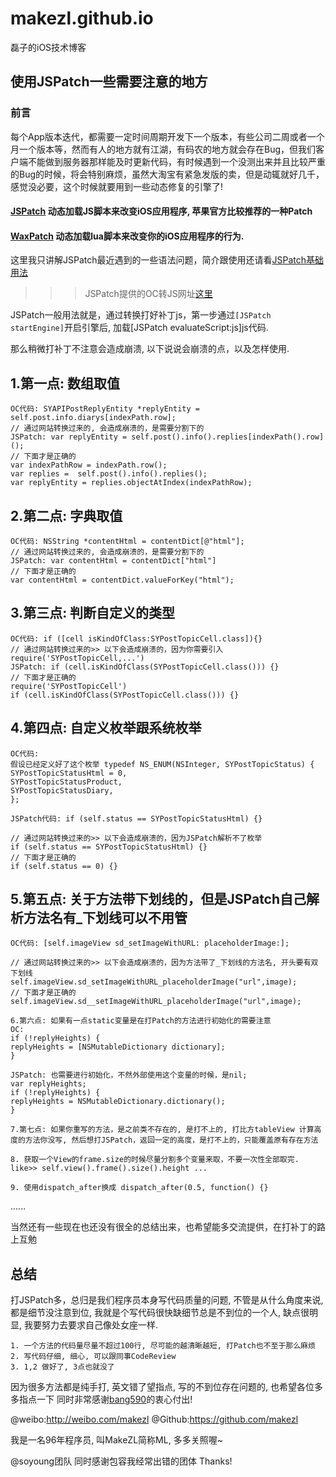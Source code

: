 # makezl.github.io
磊子的iOS技术博客

使用JSPatch一些需要注意的地方
-------------

### 前言
每个App版本迭代，都需要一定时间周期开发下一个版本，有些公司二周或者一个月一个版本等，然而有人的地方就有江湖，有码农的地方就会存在Bug，但我们客户端不能做到服务器那样能及时更新代码，有时候遇到一个没测出来并且比较严重的Bug的时候，将会特别麻烦，虽然大淘宝有紧急发版的卖，但是动辄就好几千，感觉没必要，这个时候就要用到一些动态修复的引擎了! 

#### [JSPatch](https://github.com/bang590/JSPatch) 动态加载JS脚本来改变iOS应用程序, 苹果官方比较推荐的一种Patch
#### [WaxPatch](https://github.com/mmin18/WaxPatch) 动态加载lua脚本来改变你的iOS应用程序的行为.

这里我只讲解JSPatch最近遇到的一些语法问题，简介跟使用还请看[JSPatch基础用法](https://github.com/bang590/JSPatch/wiki/%E5%9F%BA%E7%A1%80%E7%94%A8%E6%B3%95)

>>> JSPatch提供的OC转JS网址[这里](http://bang590.github.io/JSPatchConvertor/)

JSPatch一般用法就是，通过转换打好补丁js，第一步通过`[JSPatch startEngine]`开启引擎后, 加载[JSPatch evaluateScript:js]js代码.

那么稍微打补丁不注意会造成崩溃, 以下说说会崩溃的点，以及怎样使用.

1.第一点: 数组取值
-----------
```
OC代码: SYAPIPostReplyEntity *replyEntity = self.post.info.diarys[indexPath.row];
// 通过网站转换过来的, 会造成崩溃的，是需要分割下的
JSPatch: var replyEntity = self.post().info().replies[indexPath().row](); 
// 下面才是正确的
var indexPathRow = indexPath.row();
var replies =  self.post().info().replies();
var replyEntity = replies.objectAtIndex(indexPathRow);

```

2.第二点: 字典取值 
-----------
```
OC代码: NSString *contentHtml = contentDict[@"html"];
// 通过网站转换过来的, 会造成崩溃的，是需要分割下的
JSPatch: var contentHtml = contentDict["html"]
// 下面才是正确的
var contentHtml = contentDict.valueForKey("html");

```

3.第三点: 判断自定义的类型
-----------
```
OC代码: if ([cell isKindOfClass:SYPostTopicCell.class]){}
// 通过网站转换过来的>> 以下会造成崩溃的，因为你需要引入require('SYPostTopicCell,...')
JSPatch: if (cell.isKindOfClass(SYPostTopicCell.class())) {}
// 下面才是正确的
require('SYPostTopicCell')
if (cell.isKindOfClass(SYPostTopicCell.class())) {}
```

4.第四点: 自定义枚举跟系统枚举
-----------
```
OC代码: 
假设已经定义好了这个枚举 typedef NS_ENUM(NSInteger, SYPostTopicStatus) {
SYPostTopicStatusHtml = 0,
SYPostTopicStatusProduct,
SYPostTopicStatusDiary,
};

JSPatch代码: if (self.status == SYPostTopicStatusHtml) {}

// 通过网站转换过来的>> 以下会造成崩溃的，因为JSPatch解析不了枚举
if (self.status == SYPostTopicStatusHtml) {}
// 下面才是正确的
if (self.status == 0) {}
```

5.第五点: 关于方法带下划线的，但是JSPatch自己解析方法名有_下划线可以不用管
-----------
```
OC代码: [self.imageView sd_setImageWithURL: placeholderImage:];

// 通过网站转换过来的>> 以下会造成崩溃的，因为方法带了_下划线的方法名, 开头要有双下划线
self.imageView.sd_setImageWithURL_placeholderImage("url",image);
// 下面才是正确的
self.imageView.sd__setImageWithURL_placeholderImage("url",image);
```

```
6.第六点: 如果有一点static变量是在打Patch的方法进行初始化的需要注意
OC:
if (!replyHeights) {
replyHeights = [NSMutableDictionary dictionary];
}

JSPatch: 也需要进行初始化，不然外部使用这个变量的时候，是nil;
var replyHeights;
if (!replyHeights) {
replyHeights = NSMutableDictionary.dictionary();
}
```
```
7.第七点: 如果你重写的方法，是之前类不存在的, 是打不上的, 打比方tableView 计算高度的方法你没写, 然后想打JSPatch，返回一定的高度，是打不上的，只能覆盖原有存在方法
```
```
8. 获取一个View的frame.size的时候尽量分割多个变量来取，不要一次性全部取完. like>> self.view().frame().size().height ...
```
```
9. 使用dispatch_after换成 dispatch_after(0.5, function() {}
```
......

当然还有一些现在也还没有很全的总结出来，也希望能多交流提供，在打补丁的路上互勉



总结
-----------

打JSPatch多，总归是我们程序员本身写代码质量的问题, 不管是从什么角度来说, 都是细节没注意到位, 我就是个写代码很快缺细节总是不到位的一个人, 缺点很明显, 我要努力去要求自己像处女座一样.
```
1. 一个方法的代码量尽量不超过100行, 尽可能的越清晰越短, 打Patch也不至于那么麻烦
2. 写代码仔细, 细心, 可以跟同事CodeReview
3. 1,2 做好了, 3点也就没了
```

因为很多方法都是纯手打, 英文错了望指点, 写的不到位存在问题的, 也希望各位多多指点一下
同时非常感谢[bang590](https://github.com/bang590/JSPatch)的衷心付出!

@weibo:http://weibo.com/makezl
@Github:https://github.com/makezl

我是一名96年程序员, 叫MakeZL简称ML, 多多关照喔~ 

@soyoung团队 同时感谢包容我经常出错的团体 Thanks!

